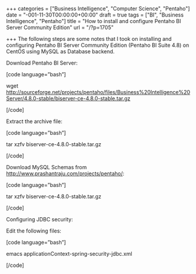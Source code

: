 +++
categories = ["Business Intelligence", "Computer Science", "Pentaho"]
date = "-001-11-30T00:00:00+00:00"
draft = true
tags = ["BI", "Business Intelligence", "Pentaho"]
title = "How to install and configure Pentaho BI Server Community Edition"
url = "/?p=1705"

+++
The following steps are some notes that I took on installing and configuring Pentaho BI Server Community Edition (Pentaho BI Suite 4.8) on CentOS using MySQL as Database backend.

Download Pentaho BI Server:

[code language=&#8221;bash&#8221;]
  
wget http://sourceforge.net/projects/pentaho/files/Business%20Intelligence%20Server/4.8.0-stable/biserver-ce-4.8.0-stable.tar.gz
  
[/code]

Extract the archive file:

[code language=&#8221;bash&#8221;]</span>
  
tar xzfv biserver-ce-4.8.0-stable.tar.gz
  
[/code]

Download MySQL Schemas from http://www.prashantraju.com/projects/pentaho/:
  
[code language=&#8221;bash&#8221;]
  
tar xzfv biserver-ce-4.8.0-stable.tar.gz
  
[/code]

Configuring JDBC security:
  
Edit the following files:

[code language=&#8221;bash&#8221;]
  
emacs applicationContext-spring-security-jdbc.xml
  
[/code]